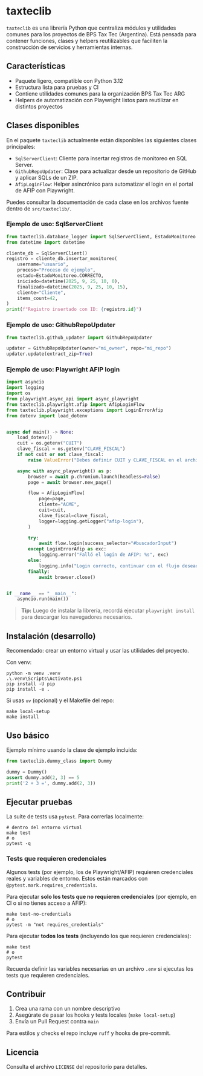 # taxteclib

`taxteclib` es una librería Python que centraliza módulos y utilidades comunes para los proyectos de BPS Tax Tec (Argentina). Está pensada para contener funciones, clases y helpers reutilizables que faciliten la construcción de servicios y herramientas internas.

## Características

- Paquete ligero, compatible con Python 3.12
- Estructura lista para pruebas y CI
- Contiene utilidades comunes para la organización BPS Tax Tec ARG
- Helpers de automatización con Playwright listos para reutilizar en distintos proyectos


## Clases disponibles

En el paquete `taxteclib` actualmente están disponibles las siguientes clases principales:

- `SqlServerClient`: Cliente para insertar registros de monitoreo en SQL Server.
- `GithubRepoUpdater`: Clase para actualizar desde un repositorio de GitHub y aplicar SQLs de un ZIP.
- `AfipLoginFlow`: Helper asincrónico para automatizar el login en el portal de AFIP con Playwright.


Puedes consultar la documentación de cada clase en los archivos fuente dentro de `src/taxteclib/`.

### Ejemplo de uso: SqlServerClient

```python
from taxteclib.database_logger import SqlServerClient, EstadoMonitoreo
from datetime import datetime

cliente_db = SqlServerClient()
registro = cliente_db.insertar_monitoreo(
	username="usuario",
	proceso="Proceso de ejemplo",
	estado=EstadoMonitoreo.CORRECTO,
	iniciado=datetime(2025, 9, 25, 10, 0),
	finalizado=datetime(2025, 9, 25, 10, 15),
	cliente="Cliente",
	items_count=42,
)
print(f"Registro insertado con ID: {registro.id}")
```

### Ejemplo de uso: GithubRepoUpdater

```python
from taxteclib.github_updater import GithubRepoUpdater

updater = GithubRepoUpdater(owner="mi_owner", repo="mi_repo")
updater.update(extract_zip=True)
```

### Ejemplo de uso: Playwright AFIP login

```python
import asyncio
import logging
import os
from playwright.async_api import async_playwright
from taxteclib.playwright.afip import AfipLoginFlow
from taxteclib.playwright.exceptions import LoginErrorAfip
from dotenv import load_dotenv


async def main() -> None:
    load_dotenv()
    cuit = os.getenv("CUIT")
    clave_fiscal = os.getenv("CLAVE_FISCAL")
    if not cuit or not clave_fiscal:
        raise ValueError("Debes definir CUIT y CLAVE_FISCAL en el archivo .env")

    async with async_playwright() as p:
        browser = await p.chromium.launch(headless=False)
        page = await browser.new_page()

        flow = AfipLoginFlow(
            page=page,
            cliente="ACME",
            cuit=cuit,
            clave_fiscal=clave_fiscal,
            logger=logging.getLogger("afip-login"),
        )

        try:
            await flow.login(success_selector="#buscadorInput")
        except LoginErrorAfip as exc:
            logging.error("Falló el login de AFIP: %s", exc)
        else:
            logging.info("Login correcto, continuar con el flujo deseado.")
        finally:
            await browser.close()


if __name__ == "__main__":
    asyncio.run(main())
```

> **Tip:** Luego de instalar la librería, recordá ejecutar `playwright install` para descargar los navegadores necesarios.

## Instalación (desarrollo)

Recomendado: crear un entorno virtual y usar las utilidades del proyecto.

Con venv:

```pwsh
python -m venv .venv
.\.venv\Scripts\Activate.ps1
pip install -U pip
pip install -e .
```

Si usas `uv` (opcional) y el Makefile del repo:

```pwsh
make local-setup
make install
```

## Uso básico

Ejemplo mínimo usando la clase de ejemplo incluida:

```python
from taxteclib.dummy_class import Dummy

dummy = Dummy()
assert dummy.add(2, 3) == 5
print('2 + 3 =', dummy.add(2, 3))
```


## Ejecutar pruebas

La suite de tests usa `pytest`. Para correrlas localmente:

```pwsh
# dentro del entorno virtual
make test
# o
pytest -q
```

### Tests que requieren credenciales

Algunos tests (por ejemplo, los de Playwright/AFIP) requieren credenciales reales y variables de entorno. Estos están marcados con `@pytest.mark.requires_credentials`.

Para ejecutar **solo los tests que no requieren credenciales** (por ejemplo, en CI o si no tienes acceso a AFIP):

```pwsh
make test-no-credentials
# o
pytest -m "not requires_credentials"
```

Para ejecutar **todos los tests** (incluyendo los que requieren credenciales):

```pwsh
make test
# o
pytest
```

Recuerda definir las variables necesarias en un archivo `.env` si ejecutas los tests que requieren credenciales.

## Contribuir

1. Crea una rama con un nombre descriptivo
2. Asegúrate de pasar los hooks y tests locales (`make local-setup`)
3. Envía un Pull Request contra `main`

Para estilos y checks el repo incluye `ruff` y hooks de pre-commit.

## Licencia

Consulta el archivo `LICENSE` del repositorio para detalles.